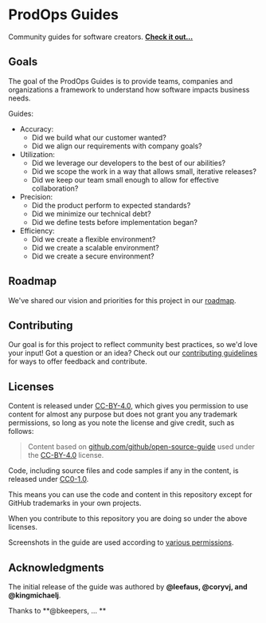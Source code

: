 # ProdOps Guides

Community guides for software creators. **[Check it out…](http://prodops.guide/)**

## Goals

The goal of the ProdOps Guides is to provide teams, companies and organizations a framework to understand how software impacts business needs.  

Guides:
- Accuracy:
  - Did we build what our customer wanted?
  - Did we align our requirements with company goals?
- Utilization:
  - Did we leverage our developers to the best of our abilities?
  - Did we scope the work in a way that allows small, iterative releases?
  - Did we keep our team small enough to allow for effective collaboration?
- Precision:
  - Did the product perform to expected standards?
  - Did we minimize our technical debt?
  - Did we define tests before implementation began?
- Efficiency:
  - Did we create a flexible environment?
  - Did we create a scalable environment?
  - Did we create a secure environment?

## Roadmap

We've shared our vision and priorities for this project in our [roadmap](docs/roadmap.md).

## Contributing

Our goal is for this project to reflect community best practices, so we'd love your input! Got a question or an idea? Check out our [contributing guidelines](/CONTRIBUTING.md) for ways to offer feedback and contribute.

## Licenses

Content is released under [CC-BY-4.0](https://creativecommons.org/licenses/by/4.0/), which gives you permission to use content for almost any purpose but does not grant you any trademark permissions, so long as you note the license and give credit, such as follows:

> Content based on
> <a href="https://github.com/github/open-source-guide">github.com/github/open-source-guide</a>
> used under the
> <a href="https://creativecommons.org/licenses/by/4.0/">CC-BY-4.0</a>
> license.</a>

Code, including source files and code samples if any in the content, is released under [CC0-1.0](https://creativecommons.org/publicdomain/zero/1.0/).

This means you can use the code and content in this repository except for GitHub trademarks in your own projects.

When you contribute to this repository you are doing so under the above licenses.

Screenshots in the guide are used according to [various permissions](notices.md#permissions).

## Acknowledgments

The initial release of the guide was authored by **@leefaus, @coryvj, and @kingmichaelj**.

Thanks to **@bkeepers, ... **
